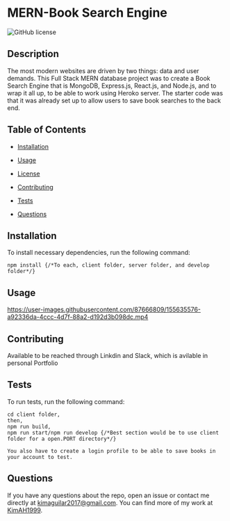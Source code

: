# MERN-Book Search Engine
![GitHub license](https://img.shields.io/badge/license-MIT-blue.svg)

## Description

The most modern websites are driven by two things: data and user demands. This Full Stack MERN database project was to create a Book Search Engine that is MongoDB, Express.js, React.js, and Node.js, and to wrap it all up, to be able to work using Heroko server. The starter code was that it was already set up to allow users to save book searches to the back end. 

## Table of Contents 

* [Installation](#installation)

* [Usage](#usage)

* [License](#license)

* [Contributing](#contributing)

* [Tests](#tests)

* [Questions](#questions)

## Installation

To install necessary dependencies, run the following command:

```
npm install {/*To each, client folder, server folder, and develop folder*/}
```

## Usage



https://user-images.githubusercontent.com/87666809/155635576-a92336da-4ccc-4d7f-88a2-d192d3b098dc.mp4


  
## Contributing

Available to be reached through Linkdin and Slack, which is avilable in personal Portfolio

## Tests

To run tests, run the following command:

```
cd client folder, 
then, 
npm run build,
npm run start/npm run develop {/*Best section would be to use client folder for a open.PORT directory*/}

You also have to create a login profile to be able to save books in your account to test.

```

## Questions

If you have any questions about the repo, open an issue or contact me directly at kimaguilar2017@gmail.com. You can find more of my work at [KimAH1999](https://github.com/KimAH1999/).

